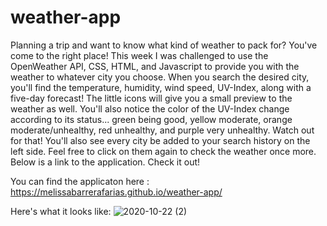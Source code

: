 # weather-app
Planning a trip and want to know what kind of weather to pack for? You've come to the right place! This week I was challenged to use the OpenWeather API, CSS, HTML, and Javascript 
to provide you with the weather to whatever city you choose. When you search the desired city, you'll find the temperature, humidity, wind speed, UV-Index, along with a five-day 
forecast! The little icons will give you a small preview to the weather as well. You'll also notice the color of the UV-Index change according to its status... green being good, yellow moderate, orange moderate/unhealthy, red unhealthy, and purple very unhealthy. Watch out for that! You'll also see every city be added to your search history on the left side. Feel free to click on them again to check the weather once more. Below is a link to the application. Check it out! 

You can find the applicaton here : https://melissabarrerafarias.github.io/weather-app/

Here's what it looks like: 
![2020-10-22 (2)](https://user-images.githubusercontent.com/70250490/96956117-299cbb80-14ac-11eb-8e5b-512322770677.png)


